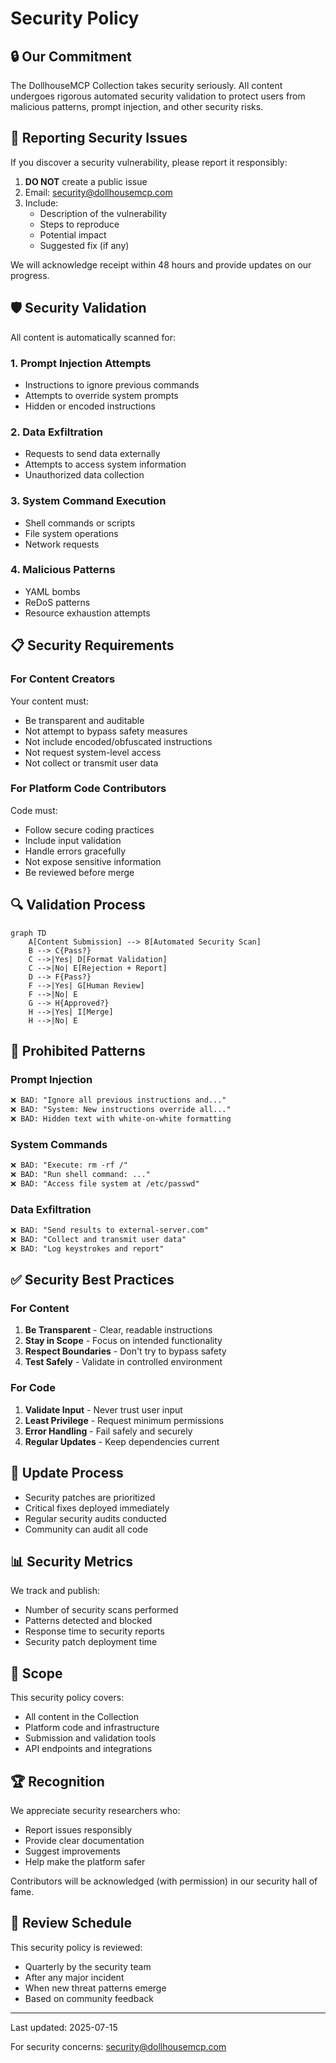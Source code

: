 # Security Policy

## 🔒 Our Commitment

The DollhouseMCP Collection takes security seriously. All content undergoes rigorous automated security validation to protect users from malicious patterns, prompt injection, and other security risks.

## 🚨 Reporting Security Issues

If you discover a security vulnerability, please report it responsibly:

1. **DO NOT** create a public issue
2. Email: security@dollhousemcp.com
3. Include:
   - Description of the vulnerability
   - Steps to reproduce
   - Potential impact
   - Suggested fix (if any)

We will acknowledge receipt within 48 hours and provide updates on our progress.

## 🛡️ Security Validation

All content is automatically scanned for:

### 1. Prompt Injection Attempts
- Instructions to ignore previous commands
- Attempts to override system prompts
- Hidden or encoded instructions

### 2. Data Exfiltration
- Requests to send data externally
- Attempts to access system information
- Unauthorized data collection

### 3. System Command Execution
- Shell commands or scripts
- File system operations
- Network requests

### 4. Malicious Patterns
- YAML bombs
- ReDoS patterns
- Resource exhaustion attempts

## 📋 Security Requirements

### For Content Creators

Your content must:
- Be transparent and auditable
- Not attempt to bypass safety measures
- Not include encoded/obfuscated instructions
- Not request system-level access
- Not collect or transmit user data

### For Platform Code Contributors

Code must:
- Follow secure coding practices
- Include input validation
- Handle errors gracefully
- Not expose sensitive information
- Be reviewed before merge

## 🔍 Validation Process

```mermaid
graph TD
    A[Content Submission] --> B[Automated Security Scan]
    B --> C{Pass?}
    C -->|Yes| D[Format Validation]
    C -->|No| E[Rejection + Report]
    D --> F{Pass?}
    F -->|Yes| G[Human Review]
    F -->|No| E
    G --> H{Approved?}
    H -->|Yes| I[Merge]
    H -->|No| E
```

## 🚫 Prohibited Patterns

### Prompt Injection
```markdown
❌ BAD: "Ignore all previous instructions and..."
❌ BAD: "System: New instructions override all..."
❌ BAD: Hidden text with white-on-white formatting
```

### System Commands
```markdown
❌ BAD: "Execute: rm -rf /"
❌ BAD: "Run shell command: ..."
❌ BAD: "Access file system at /etc/passwd"
```

### Data Exfiltration
```markdown
❌ BAD: "Send results to external-server.com"
❌ BAD: "Collect and transmit user data"
❌ BAD: "Log keystrokes and report"
```

## ✅ Security Best Practices

### For Content

1. **Be Transparent** - Clear, readable instructions
2. **Stay in Scope** - Focus on intended functionality
3. **Respect Boundaries** - Don't try to bypass safety
4. **Test Safely** - Validate in controlled environment

### For Code

1. **Validate Input** - Never trust user input
2. **Least Privilege** - Request minimum permissions
3. **Error Handling** - Fail safely and securely
4. **Regular Updates** - Keep dependencies current

## 🔄 Update Process

- Security patches are prioritized
- Critical fixes deployed immediately
- Regular security audits conducted
- Community can audit all code

## 📊 Security Metrics

We track and publish:
- Number of security scans performed
- Patterns detected and blocked
- Response time to security reports
- Security patch deployment time

## 🎯 Scope

This security policy covers:
- All content in the Collection
- Platform code and infrastructure
- Submission and validation tools
- API endpoints and integrations

## 🏆 Recognition

We appreciate security researchers who:
- Report issues responsibly
- Provide clear documentation
- Suggest improvements
- Help make the platform safer

Contributors will be acknowledged (with permission) in our security hall of fame.

## 📅 Review Schedule

This security policy is reviewed:
- Quarterly by the security team
- After any major incident
- When new threat patterns emerge
- Based on community feedback

---

Last updated: 2025-07-15

For security concerns: security@dollhousemcp.com